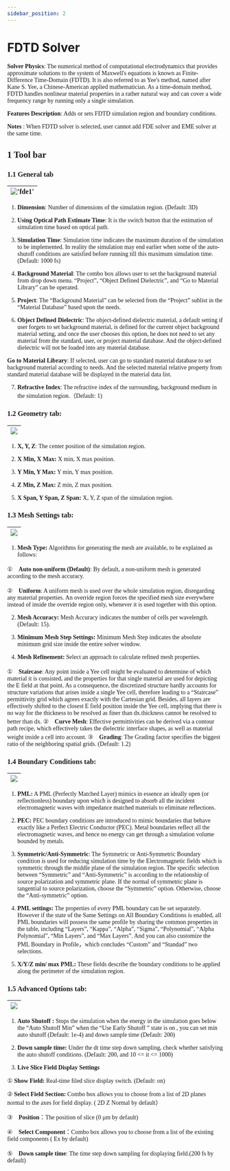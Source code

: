 ```yaml
---
sidebar_position: 2
---
```


# FDTD Solver

<font face = "Calibri">

<div class="text-justify">

**Solver Physics**: The numerical method of computational electrodynamics that provides approximate solutions to the system of Maxwell's equations is known as Finite-Difference Time-Domain (FDTD). It is also referred to as Yee's method, named after Kane S. Yee, a Chinese-American applied mathematician. As a time-domain method, FDTD handles nonlinear material properties in a rather natural way and can cover a wide frequency range by running only a single simulation.

**Features Description**: Adds or sets FDTD simulation region and boundary conditions.

**Notes** : When FDTD solver is selected, user cannot add FDE solver and EME solver at the same time.

## 1 Tool bar

### 1.1 General tab

|!['fde1'](../../../static/img/tutorial/simulation/fdtd/1.png)|
| :------------------------------------------------------------: |

1) **Dimension**: Number of dimensions of the simulation region. (Default: 3D)

2) **Using Optical Path Estimate Time**: It is the switch button that the estimation of simulation time based on optical path.

3) **Simulation Time**: Simulation time indicates the maximum duration of the simulation to be implemented. In reality the simulation may end earlier when some of the auto-shutoff conditions are satisfied before running till this maximum simulation time. (Default: 1000 fs)

4) **Background Material**: The combo box allows user to set the background material from drop down menu. “Project”, “Object Defined Dielectric”, and “Go to Material Library” can be operated.

5) **Project**: The “Background Material” can be selected from the “Project” sublist in the “Material Database” based upon the needs.

6) **Object Defined Dielectric**: The object-defined dielectric material, a default setting if user forgets to set background material, is defined for the current object background material setting, and once the user chooses this option, he does not need to set any material from the standard, user, or project material database. And the object-defined dielectric will not be loaded into any material database.

**Go to Material Library**: If selected, user can go to standard material database to set background material according to needs. And the selected material relative property from standard material database will be displayed in the material data list.

7) **Refractive Index**: The refractive index of the surrounding, background medium in the simulation region.（Default: 1)



### 1.2 Geometry tab:

|![](../../../static/img/tutorial/simulation/fdtd/geometryTab.png)|
| :------------------------------------------------------------: |

1) **X, Y, Z**: The center position of the simulation region.

2) **X Min, X Max:** X min, X max position.

3) **Y Min, Y Max:** Y min, Y max position.

4) **Z Min, Z Max:** Z min, Z max position.

5) **X Span, Y Span, Z Span:** X, Y, Z span of the simulation region.


###  1.3 Mesh Settings tab:


|![](../../../static/img/tutorial/simulation/fdtd/meshSetting.png)|
| :------------------------------------------------------------: |

1) **Mesh Type:** Algorithms for generating the mesh are available, to be explained as follows:

①　**Auto non-uniform (Default)**: By default, a non-uniform mesh is generated according to the mesh accuracy.

②　**Uniform**: A uniform mesh is used over the whole simulation region, disregarding any material properties. An override region forces the specified mesh size everywhere instead of inside the override region only, whenever it is used together with this option.

2) **Mesh Accuracy:** Mesh Accuracy indicates the number of cells per wavelength. (Default: 15).

3) **Minimum Mesh Step Settings:** Minimum Mesh Step indicates the absolute minimum grid size inside the entire solver window.

4) **Mesh Refinement:** Select an approach to calculate refined mesh properties.

①　**Staircase**: Any point inside a Yee cell might be evaluated to determine of which material it is consisted, and the properties for that single material are used for depicting the E field at that point. As a consequence, the discretized structure hardly accounts for structure variations that arises inside a single Yee cell, therefore leading to a “Staircase” permittivity grid which agrees exactly with the Cartesian grid. Besides, all layers are effectively shifted to the closest E field position inside the Yee cell, implying that there is no way for the thickness to be resolved as finer than dx.thickness cannot be resolved to better than dx.
②　**Curve Mesh**: Effective permittivities can be derived via a contour path recipe, which effectively takes the dielectric interface shapes, as well as material weight inside a cell into account.
③　**Grading**: The Grading factor specifies the biggest ratio of the neighboring spatial grids. (Default: 1.2)


### 1.4 Boundary Conditions tab:

|![](../../../static/img/tutorial/simulation/fdtd/boundaryConditionTab.png)|
| :------------------------------------------------------------: |

1) **PML:** A PML (Perfectly Matched Layer) mimics in essence an ideally open (or reflectionless) boundary upon which is  designed to absorb all the incident electromagnetic waves with impedance matched materials to eliminate reflections.


2) **PEC:** PEC boundary conditions are introduced to mimic boundaries that behave exactly like a Perfect Electric Conductor (PEC). Metal boundaries reflect all the electromagnetic waves, and hence no energy can get through a simulation volume bounded by metals.

3) **Symmetric/Anti-Symmetric**: The Symmetric or Anti-Symmetric Boundary condition is used for reducing simulation time by the Electromagnetic fields which is symmetric through the middle plane of the simulation region. The specific selection between “Symmetric” and “Anti-Symmetric” is according to the relationship of source polarization and symmetric plane. If the normal of symmetric plane is tangential to source polarization, choose the “Symmetric” option. Otherwise, choose the “Anti-symmetric” option.

4) **PML settings:** The properties of every PML boundary can be set separately. However if the state of the Same Settings on All Boundary Conditions is enabled, all PML boundaries will possess the same profile by sharing the common properties in the table, including “Layers”, “Kappa”, “Alpha”, “Sigma”, “Polynomial”, “Alpha Polynomial”, “Min Layers”, and “Max Layers”. And you can also customize the PML Boundary in Profile，which concludes “Custom” and “Standad” two selections.


5) **X/Y/Z min/ max PML:** These fields describe the boundary conditions to be applied along the perimeter of the simulation region.

### 1.5 Advanced Options tab:

|![](../../../static/img/tutorial/simulation/fdtd/advancedOptionsTab.png)|
| :------------------------------------------------------------: |

1) **Auto Shutoff :** Stops the simulation when the energy in the simulation goes below the “Auto Shutoff Min” when the “Use Early Shutoff ” state is on , you can set min auto shutoff (Default: 1e-4) and down sample time (Default: 200)


2) **Down sample time:** Under the dt time step down sampling, check whether satisfying the auto shutoff conditions. (Default: 200, and 10 <= it <= 1000)

3) **Live Slice Field Display Settings**

① **Show Field:** Real-time filed slice display switch. (Default: on)

② **Select Field Section:** Combo box allows you to choose from a list of 2D planes normal to the axes for field display. ( 2D Z Normal by default）

③　**Position**：The position of slice (0 μm by default)

④　**Select Component**：Combo box allows you to choose from a list of the existing field components ( Ex by default)

⑤　**Down sample time**: The time step down sampling for displaying field.(200 fs by default)


</div>

</font>